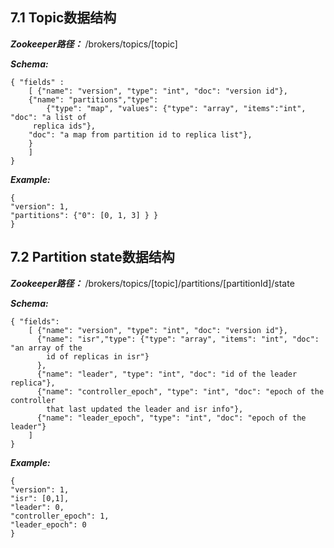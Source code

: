 ## **7.1 Topic数据结构**

_**Zookeeper路径：**_ \/brokers\/topics\/\[topic\]

_**Schema:**_

```
{ "fields" :
    [ {"name": "version", "type": "int", "doc": "version id"},
    {"name": "partitions","type": 
        {"type": "map", "values": {"type": "array", "items":"int", "doc": "a list of
     replica ids"},
    "doc": "a map from partition id to replica list"},
    }
    ]
}
```

_**Example:**_

```
{
"version": 1,
"partitions": {"0": [0, 1, 3] } }
}
```

## **7.2 Partition state数据结构**

_**Zookeeper路径：**_ \/brokers\/topics\/\[topic\]\/partitions\/\[partitionId\]\/state

_**Schema:**_
```
{ "fields":
    [ {"name": "version", "type": "int", "doc": "version id"},
      {"name": "isr","type": {"type": "array", "items": "int", "doc": "an array of the 
        id of replicas in isr"}
      },
      {"name": "leader", "type": "int", "doc": "id of the leader replica"},
      {"name": "controller_epoch", "type": "int", "doc": "epoch of the controller 
        that last updated the leader and isr info"},
      {"name": "leader_epoch", "type": "int", "doc": "epoch of the leader"}
    ]
}
```

_**Example:**_
```
{
"version": 1,
"isr": [0,1],
"leader": 0,
"controller_epoch": 1,
"leader_epoch": 0
}


```

